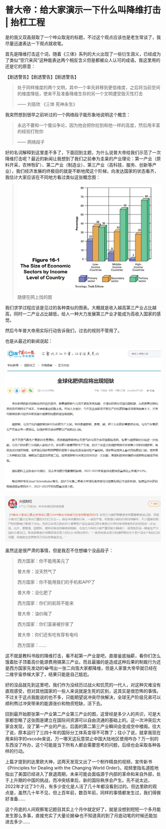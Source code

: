 # 普大帝：给大家演示一下什么叫降维打击 | 抬杠工程

是的我又双叒叕取了一个哗众取宠的标题，不过这个观点应该也是老生常谈了，我尽量迅速表达一下观点就收笔。

首先是降维打击这个词，随着《三体》系列的大火出现了一些衍生涵义，已经成为了类似“空穴来风”这种能表达两个相反含义但是都被众人认可的成语。我这里用的还是它的原意：

【剧透警告】【剧透警告】【剧透警告】
> 处于同样维度的两个文明，其中一个率先转移到更低维度，之后将当前空间的维度降低，使来不及准备降维生存的另一个文明遭受毁灭性打击
> 
> —— 刘慈欣 《三体 死神永生》

我突然想到很早之前听过的一个网络段子能形象地说明这个概念：

> 永远不要和一个傻瓜争论，因为他会把你拉到和他一样的高度，然后用丰富的经验打败你
> 
> —— 网络段子

好的名词解释到这里差不多了，下面回到主题，为什么说普大帝给我们示范了一次降维打击呢？最近的新闻让我想到了我们之前奉为圭臬的产业理论：第一产业（原料开采，农林牧矿）、第二产业（制造业）、第三产业（高科技、服务、创新等产业），我们经济发展的终极目的就是不断地爬这个阶梯，向发达国家的状态看齐，我估计大家应该在不同地方看过类似这张概念图：

> ![产业比例和收入](../img/03_economic_sectors_and_income_level.jpg)
> 
> 随便在网上找的图

我们求学过程应该是见过的各种类似的图表。大概就是收入越高第三产业占比越高，同时一二产业占比越低，给人一种大力发展第三产业才能成为高收入国家的感觉。

然后今年普大帝用实际行动告诉我们，过去的规则不管用了。

也是从最近的新闻说起：

![化肥供应减少](../img/03_fertilizer_shortages.jpg)

![全球粮食危机](../img/03_global_food_crisis.jpg)

虽然这是很严肃的事情，但是我忍不住想编个没品段子：

> 西方国家：你不能用美元了
> 
> 普大帝：没天然气了
> 
> 西方国家：你不能用我们的手机和APP了
> 
> 普大帝：没化肥了
> 
> 西方国家：你们的航班不能来
> 
> 普大帝：油价飚了
> 
> 西方国家：你们富豪被抄家了
> 
> 普大帝：你们还有吃有穿有电吗
> 
> 西方国家：……

这不就是教科书般的降维打击，看不起第一产业是吧，直接釜底抽薪，看你们怎么饿着肚子顶着高价能源费用搞第三产业。而且最骚的是造成这种后果的制裁行为还是西方国家先发动的😂甩出一张二向箔大家都降维，但是人家普大帝早就已经在二维宇宙恭候大家了，结果只能是自己尴尬。

好的没品就先到这里吧，我们作为没经历过战火和饥荒的一代人，对这种灾难没有直观感受，但对其他国家的一些人来说就是生死的区别，这其实是很恐怖的事情。不过关于这点我能说的也不多，只能期望说冲突尽快解决，全球无产阶级兄弟可以顺利熬过冲突带来的能源涨价和物资短缺，活下去。

回到最开始那张第一产业第二产业第三产业的图，这曾经是多少人的共识，可是大家都忽略了这张图是建立在国际间资源可以自由流通的基础上的。这一次冲突后大家会发现，没了第一产业的产出，后面的第二第三产业瞬间会变成空中楼阁。往大了说，原本运行了三四十年的国际分工体系变得不可靠了；往小了说，就拿我现在用来码字的vscode来说，万一哪天这玩意禁止中国大陆地区使用咋办？万一别的东西没了咋办，这个可能是当下所有人都会需要思考的问题，后续也会采取各种各样的行动。

上篇才提到的达里欧大神，这两天发现又出了一个制作精良的视频，宣传新书《Principles for Dealing with the Changing World Order》。视频里指名道姓地指出了美国已经进入了衰退周期，未来可能会面临源于内部的革命和来自外部，处于上升期的中国的挑战，而冲突结束后，新的国际秩序会产生。先不说太远，2022年才过了3个月，有多少变化是人活了几十年都没看到过的。但达里欧的观点是，虽然几十年不见，但上百年前，数百年前，同样的事情都发生过，我们得做好准备……

这个月底的人间观察笔记题目其实上个月中就定好了，就是没想到短短一个多月能发生那么多事，直接充实了大量论据😂也不知道真的到了月底动笔的时候还能加进去多少……
